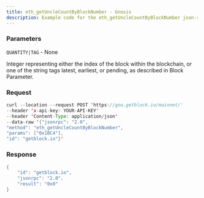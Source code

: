```yaml
---
title: eth_getUncleCountByBlockNumber - Gnosis
description: Example code for the eth_getUncleCountByBlockNumber json-rpc method. Сomplete guide on how to use eth_getUncleCountByBlockNumber json-rpc in GetBlock.io Web3 documentation.
---
```


### Parameters


`QUANTITY|TAG` - None

Integer representing either the index of the block within the
blockchain, or one of the string tags latest, earliest, or pending, as
described in Block Parameter.

### Request

``` java
curl --location --request POST 'https://gno.getblock.io/mainnet/' 
--header 'x-api-key: YOUR-API-KEY' 
--header 'Content-Type: application/json' 
--data-raw '{"jsonrpc": "2.0",
"method": "eth_getUncleCountByBlockNumber",
"params": ["0x1BC4"],
"id": "getblock.io"}'
```

###  Response

``` java
{
    "id": "getblock.io",
    "jsonrpc": "2.0",
    "result": "0x0"
}
```

